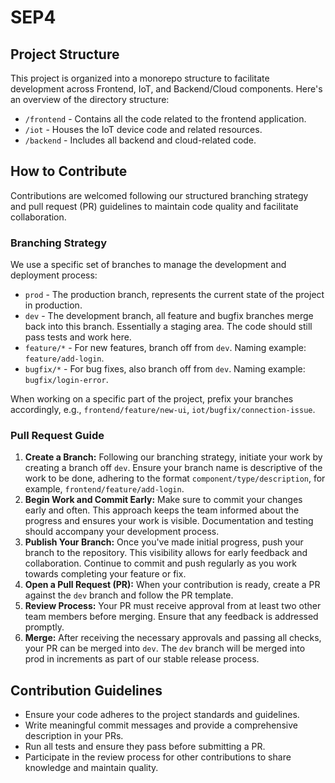 # SEP4

## Project Structure
This project is organized into a monorepo structure to facilitate development across Frontend, IoT, and Backend/Cloud components. Here's an overview of the directory structure:

- `/frontend` - Contains all the code related to the frontend application.
- `/iot` - Houses the IoT device code and related resources.
- `/backend` - Includes all backend and cloud-related code.

## How to Contribute
Contributions are welcomed following our structured branching strategy and pull request (PR) guidelines to maintain code quality and facilitate collaboration.

### Branching Strategy
We use a specific set of branches to manage the development and deployment process:
- `prod` - The production branch, represents the current state of the project in production.
- `dev` - The development branch, all feature and bugfix branches merge back into this branch. Essentially a staging area. The code should still pass tests and work here.
- `feature/*` - For new features, branch off from `dev`. Naming example: `feature/add-login`.
- `bugfix/*` - For bug fixes, also branch off from `dev`. Naming example: `bugfix/login-error`.

When working on a specific part of the project, prefix your branches accordingly, e.g., `frontend/feature/new-ui`, `iot/bugfix/connection-issue`.

### Pull Request Guide
1. **Create a Branch:** Following our branching strategy, initiate your work by creating a branch off `dev`. Ensure your branch name is descriptive of the work to be done, adhering to the format `component/type/description`, for example, `frontend/feature/add-login`.
2. **Begin Work and Commit Early:** Make sure to commit your changes early and often. This approach keeps the team informed about the progress and ensures your work is visible. Documentation and testing should accompany your development process.
3. **Publish Your Branch:** Once you've made initial progress, push your branch to the repository. This visibility allows for early feedback and collaboration. Continue to commit and push regularly as you work towards completing your feature or fix.
4. **Open a Pull Request (PR):** When your contribution is ready, create a PR against the `dev` branch and follow the PR template.
5. **Review Process:** Your PR must receive approval from at least two other team members before merging. Ensure that any feedback is addressed promptly.
6. **Merge:** After receiving the necessary approvals and passing all checks, your PR can be merged into `dev`. The `dev` branch will be merged into prod in increments as part of our stable release process.

## Contribution Guidelines
- Ensure your code adheres to the project standards and guidelines.
- Write meaningful commit messages and provide a comprehensive description in your PRs.
- Run all tests and ensure they pass before submitting a PR.
- Participate in the review process for other contributions to share knowledge and maintain quality.
